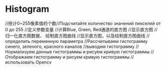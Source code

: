 # Histogram
 //统计0~255像素值的个数//Подсчитайте количество значений пикселей от 0 до 255
//定义参数变量
//计算Blue, Green, Red通道的直方图
//显示直方图
//归一化直方图数据， 绘制直方图曲线
//显示直方图，以及绘制直方图曲线
// определить переменную параметра
//Рассчитываем гистограмму синего, зеленого, красного каналов
//выводим гистограмму
//Нормализуем данные гистограммы и рисуем кривую гистограммы
// Отображаем гистограмму и рисуем кривую гистограммы
//использовать Opencv
